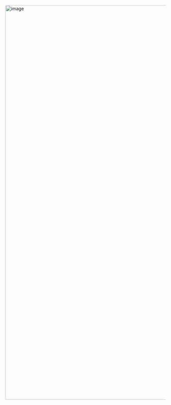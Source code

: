 <img width="1237" alt="image" src="https://user-images.githubusercontent.com/37383368/227088420-104ae7b8-cc0a-4c0b-8622-d0d6adbf8d40.png">
